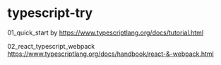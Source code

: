 # typescript-try
01_quick_start by https://www.typescriptlang.org/docs/tutorial.html

02_react_typescript_webpack https://www.typescriptlang.org/docs/handbook/react-&-webpack.html
